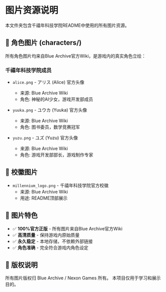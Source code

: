 # 图片资源说明

本文件夹包含千禧年科技学院README中使用的所有图片资源。

## 📁 角色图片 (characters/)

所有角色图片均来自Blue Archive官方Wiki，是游戏内的真实角色立绘：

### 千禧年科技学院成员

- `alice.png` - アリス (Alice) 官方头像
  - 来源: Blue Archive Wiki
  - 角色: 神秘的AI少女，游戏开发部成员
  
- `yuuka.png` - ユウカ (Yuuka) 官方头像  
  - 来源: Blue Archive Wiki
  - 角色: 图书委员，数学竞赛冠军
  
- `yuzu.png` - ユズ (Yuzu) 官方头像
  - 来源: Blue Archive Wiki  
  - 角色: 游戏开发部部长，游戏制作专家

## 📁 校徽图片

- `millennium_logo.png` - 千禧年科技学院官方校徽
  - 来源: Blue Archive Wiki
  - 用途: README顶部展示

## 🎨 图片特色

- ✅ **100%官方正版** - 所有图片来自Blue Archive官方Wiki
- ✅ **高清质量** - 保持游戏内原始质量
- ✅ **永久稳定** - 本地存储，不依赖外部链接
- ✅ **角色准确** - 完全符合游戏内角色设定

## 📝 版权说明

所有图片版权归 Blue Archive / Nexon Games 所有。
本项目仅用于学习和展示目的。 